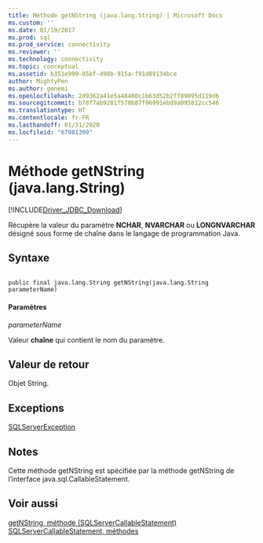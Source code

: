 ```yaml
---
title: Méthode getNString (java.lang.String) | Microsoft Docs
ms.custom: ''
ms.date: 01/19/2017
ms.prod: sql
ms.prod_service: connectivity
ms.reviewer: ''
ms.technology: connectivity
ms.topic: conceptual
ms.assetid: b351e999-85bf-498b-915a-f91d89134bce
author: MightyPen
ms.author: genemi
ms.openlocfilehash: 2d9362a41e5a48400c1b63d52b2ff89095d119d6
ms.sourcegitcommit: b78f7ab9281f570b87f96991ebd9a095812cc546
ms.translationtype: HT
ms.contentlocale: fr-FR
ms.lasthandoff: 01/31/2020
ms.locfileid: "67981399"
---
```

# <a name="getnstring-method-javalangstring"></a>Méthode getNString (java.lang.String)
[!INCLUDE[Driver_JDBC_Download](../../../includes/driver_jdbc_download.md)]

  Récupère la valeur du paramètre **NCHAR**, **NVARCHAR** ou **LONGNVARCHAR** désigné sous forme de chaîne dans le langage de programmation Java.  
  
## <a name="syntax"></a>Syntaxe  
  
```  
  
public final java.lang.String getNString(java.lang.String parameterName)  
```  
  
#### <a name="parameters"></a>Paramètres  
 *parameterName*  
  
 Valeur **chaîne** qui contient le nom du paramètre.  
  
## <a name="return-value"></a>Valeur de retour  
 Objet String.  
  
## <a name="exceptions"></a>Exceptions  
 [SQLServerException](../../../connect/jdbc/reference/sqlserverexception-class.md)  
  
## <a name="remarks"></a>Notes  
 Cette méthode getNString est spécifiée par la méthode getNString de l’interface java.sql.CallableStatement.  
  
## <a name="see-also"></a>Voir aussi  
 [getNString, méthode &#40;SQLServerCallableStatement&#41;](../../../connect/jdbc/reference/getnstring-method-sqlservercallablestatement.md)   
 [SQLServerCallableStatement, méthodes](../../../connect/jdbc/reference/sqlservercallablestatement-methods.md)  
  
  
